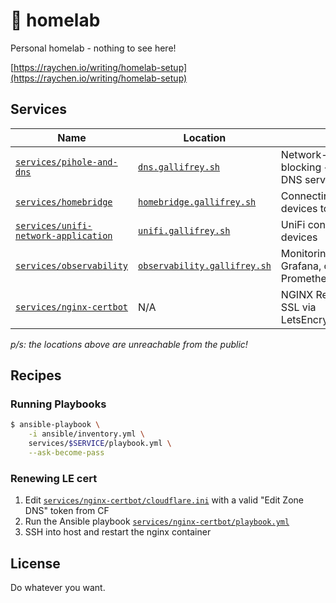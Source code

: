# 🔬 homelab

Personal homelab - nothing to see here!

[https://raychen.io/writing/homelab-setup](https://raychen.io/writing/homelab-setup)

## Services

| Name                                                                       | Location                                                           | Purpose                                                             |
| -------------------------------------------------------------------------- | ------------------------------------------------------------------ | ------------------------------------------------------------------- |
| [`services/pihole-and-dns`](services/pihole-and-dns)                       | [`dns.gallifrey.sh`](https://dns.gallifrey.sh)                     | Network-wide domain/ads blocking + `dnsmasq` for local DNS server   |
| [`services/homebridge`](services/pihole-and-dns)                           | [`homebridge.gallifrey.sh`](https://homebridge.gallifrey.sh)       | Connecting unsupported devices to Apple HomeKit                     |
| [`services/unifi-network-application`](services/unifi-network-application) | [`unifi.gallifrey.sh`](https://unifi.gallifrey.sh)                 | UniFi controller for network devices                                |
| [`services/observability`](services/observability)                         | [`observability.gallifrey.sh`](https://observability.gallifrey.sh) | Monitoring stack via Grafana, cAdvisor, and Prometheus+NodeExporter |
| [`services/nginx-certbot`](services/nginx-certbot)                         | N/A                                                                | NGINX Reverse Proxy + SSL via LetsEncrypt/Certbot                   |

_p/s: the locations above are unreachable from the public!_

## Recipes

### Running Playbooks

```sh
$ ansible-playbook \
    -i ansible/inventory.yml \
    services/$SERVICE/playbook.yml \
    --ask-become-pass
```

### Renewing LE cert

1. Edit [`services/nginx-certbot/cloudflare.ini`](services/nginx-certbot/cloudflare.ini)
with a valid "Edit Zone DNS" token from CF
2. Run the Ansible playbook [`services/nginx-certbot/playbook.yml`](services/nginx-certbot/playbook.yml)
3. SSH into host and restart the nginx container

## License

Do whatever you want.
